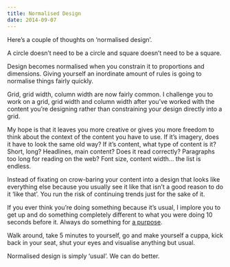 ```yaml
---
title: Normalised Design
date: 2014-09-07
---
```

Here’s a couple of thoughts on ‘normalised design’.

A circle doesn’t need to be a circle and square doesn’t need to be a square.

Design becomes normalised when you constrain it to proportions and dimensions. Giving yourself an inordinate amount of rules is going to normalise things fairly quickly.

Grid, grid width, column width are now fairly common. I challenge you to work on a grid, grid width and column width after you’ve worked with the content you’re designing rather than constraining your design directly into a grid.

My hope is that it leaves you more creative or gives you more freedom to think about the context of the content you have to use. If it’s imagery, does it have to look the same old way? If it’s content, what type of content is it? Short, long? Headlines, main content? Does it read correctly? Paragraphs too long for reading on the web? Font size, content width… the list is endless.

Instead of fixating on crow-baring your content into a design that looks like everything else because you usually see it like that isn’t a good reason to do it ‘like that’. You run the risk of continuing trends just for the sake of it.

If you ever think you’re doing something because it’s usual, I implore you to get up and do something completely different to what you were doing 10 seconds before it. Always do something for [a purpose](http://www.gavinelliott.co.uk/2011/03/with-purpose/ "Design with purpose").

Walk around, take 5 minutes to yourself, go and make yourself a cuppa, kick back in your seat, shut your eyes and visualise anything but usual.

Normalised design is simply ‘usual’. We can do better.
